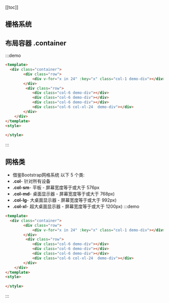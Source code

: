 [[toc]]

## 栅格系统


## 布局容器 .container
:::demo
```html
<template>
  <div class="container">
        <div class="row">
            <div v-for="x in 24" :key="x" class="col-1 demo-div"></div>
        </div>
         <div class="row">
            <div class="col-6 demo-div"></div>
            <div class="col-6 demo-div"></div>
            <div class="col-6 demo-div"></div>
            <div class="col-6 col-xl-24  demo-div"></div>
        </div>
    </div>
</template>
<style>
  
</style>
```
:::

## 网格类
- 借鉴Bootstrap网格系统 以下 5 个类:
- **.col**- 针对所有设备
- **.col-sm**- 平板 - 屏幕宽度等于或大于 576px
- **.col-md**- 桌面显示器 - 屏幕宽度等于或大于 768px)
- **.col-lg**- 大桌面显示器 - 屏幕宽度等于或大于 992px)
- **.col-xl**- 超大桌面显示器 - 屏幕宽度等于或大于 1200px)
:::demo
```html
<template>
  <div class="container">
        <div class="row">
            <div v-for="x in 24" :key="x" class="col-1 demo-div"></div>
        </div>
         <div class="row">
            <div class="col-6 demo-div"></div>
            <div class="col-6 demo-div"></div>
            <div class="col-6 demo-div"></div>
            <div class="col-6 col-xl-24  demo-div"></div>
        </div>
    </div>
</template>
<style>
  
</style>
```
:::